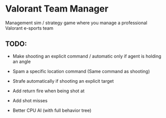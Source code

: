 # Valorant Team Manager

Management sim / strategy game where you manage a professional Valorant e-sports team

## TODO:

- Make shooting an explicit command / automatic only if agent is holding an angle
- Spam a specific location command (Same command as shooting)
- Strafe automatically if shooting an explicit target
- Add return fire when being shot at
- Add shot misses

- Better CPU AI (with full behavior tree)
